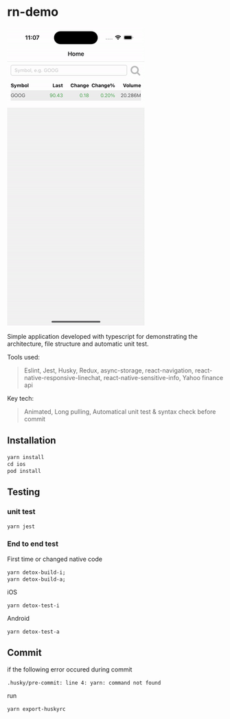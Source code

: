 # rn-demo

![](./doc/demo.gif)

Simple application developed with typescript for demonstrating the architecture, file structure and automatic unit test.

Tools used:

> Eslint, Jest, Husky, Redux, async-storage, react-navigation, react-native-responsive-linechat, react-native-sensitive-info, Yahoo finance api

Key tech:

> Animated, Long pulling, Automatical unit test & syntax check before commit

## Installation

```
yarn install
cd ios
pod install
```

## Testing

### unit test

```
yarn jest
```

### End to end test

First time or changed native code

```
yarn detox-build-i;
yarn detox-build-a;
```

iOS

```
yarn detox-test-i
```

Android

```
yarn detox-test-a
```

## Commit

if the following error occured during commit

```
.husky/pre-commit: line 4: yarn: command not found
```

run

```
yarn export-huskyrc
```
